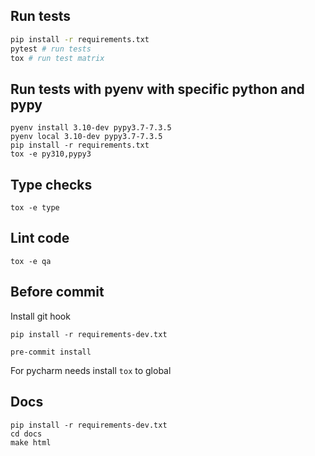 
## Run tests
```bash
pip install -r requirements.txt
pytest # run tests
tox # run test matrix
```

## Run tests with pyenv with specific python and pypy

```shell
pyenv install 3.10-dev pypy3.7-7.3.5
pyenv local 3.10-dev pypy3.7-7.3.5
pip install -r requirements.txt
tox -e py310,pypy3
```

## Type checks

```shell
tox -e type
```

## Lint code

```shell
tox -e qa
```


## Before commit

Install git hook

```shell
pip install -r requirements-dev.txt

pre-commit install
```

For pycharm needs install `tox` to global


## Docs

```shell
pip install -r requirements-dev.txt
cd docs
make html
```

